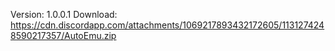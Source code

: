 Version: 1.0.0.1
Download: https://cdn.discordapp.com/attachments/1069217893432172605/1131274248590217357/AutoEmu.zip
